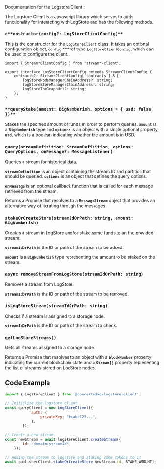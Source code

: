 Documentation for the Logstore Client :

The Logstore Client is a Javascript library which serves to adds functionality for interacting with LogStore and has the following methods.

### `c**onstructor(config?: LogStoreClientConfig)**`

This is the constructor for the `LogStoreClient` class. It takes an optional configuration object, `config` ****of type `LogStoreClientConfig`, which can be used to configure the client. .

```
import { StreamrClientConfig } from 'streamr-client';

export interface LogStoreClientConfig extends StreamrClientConfig {
	contracts?: StreamrClientConfig['contracts'] & {
		logStoreNodeManagerChainAddress?: string;
		logStoreStoreManagerChainAddress?: string;
		logStoreTheGraphUrl?: string;
	};
}
```

### `**queryStake(amount: BigNumberish, options = { usd: false })**`

Stakes the specified amount of funds in order to perform queries. **`amount`** is a **`BigNumberish`** type and **`options`** is an object with a single optional property, **`usd`**, which is a boolean indicating whether the amount is in USD. 

### **`query(streamDefinition: StreamDefinition, options: QueryOptions, onMessage?: MessageListener)`**

Queries a stream for historical data.

**`streamDefinition`** is an object containing the stream ID and partition that should be queried. **`options`** is an object that defines the query options.

**`onMessage`** is an optional callback function that is called for each message retrieved from the stream.

Returns a Promise that resolves to a **`MessageStream`** object that provides an alternative way of iterating through the messages.

### **`stakeOrCreateStore(streamIdOrPath: string, amount: BigNumberish)`**

Creates a stream in LogStore and/or stake some funds to an the provided stream.

**`streamIdOrPath`** is the ID or path of the stream to be added. 

**`amount`** is a **`BigNumberish`** type representing the amount to be staked on the stream.

### **`async removeStreamFromLogStore(streamIdOrPath: string)`**

Removes a stream from LogStore.

**`streamIdOrPath`** is the ID or path of the stream to be removed. 

### **`isLogStoreStream(streamIdOrPath: string)`**

Checks if a stream is assigned to a storage node. 

**`streamIdOrPath`** is the ID or path of the stream to check.

### **`getLogStoreStreams()`**

Gets all streams assigned to a storage node. 

Returns a Promise that resolves to an object with a **`blockNumber`** property indicating the current blockchain state and a **`Stream[]`** property representing the list of streams stored on LogStore nodes.

## Code Example

```jsx
import { LogStoreClient } from '@concertodao/logstore-client';

// Initialize the logstore client
const queryClient = new LogStoreClient({
			auth: {
				privateKey: "0xabc123...",
			},
		});

// Create a new stream
const newStream = await logStoreClient.createStream({
		id: "domain/streamId",
	});

// Adding the stream to logstore and staking some tokens to it
await publisherClient.stakeOrCreateStore(newStream.id, STAKE_AMOUNT);

```